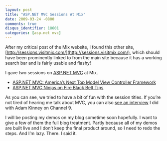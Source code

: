 ```yaml
---
layout: post
title: "ASP.NET MVC Sessions At Mix"
date: 2009-03-24 -0800
comments: true
disqus_identifier: 18601
categories: [asp.net mvc]
---
```

After my critical post of the Mix website, I found this other site,
[http://sessions.visitmix.com/](http://sessions.visitmix.com/), which
should have been prominently linked to from the main site because it has
a working search bar and is fairly usable and flashy!

I gave two sessions on [ASP.NET
MVC](http://asp.net/mvc "ASP.NET Website") at Mix.

-   [ASP.NET MVC: America’s Next Top Model View Controller
    Framework](http://sessions.visitmix.com/MIX09/T50F "Next Top Model")
-   [ASP.NET MVC Ninjas on Fire Black Belt
    Tips](http://sessions.visitmix.com/MIX09/T44F "Ninjas on Fire")

As you can see, we tried to have a bit of fun with the session titles.
If you’re not tired of hearing me talk about MVC, you can also [see an
interview](http://channel9.msdn.com/shows/Continuum/ASPNET-MVC-1-with-Phil-Haack/ "ASP.NET MVC RTM Continuum")
I did with Adam Kinney on Channel 9.

I will be posting my demos on my blog sometime soon hopefully. I want to
give a few of them the full blog treatment. Partly because all of my
demos are built live and I don’t keep the final product around, so I
need to redo the steps. And I’m lazy. There. I said it.

